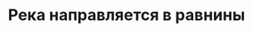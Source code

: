 ---
title: 'Река направляется в равнины'
location: 'Река Тагил, урочище Кискина. Махнёвский район, Свердловская область, Россия'

tags: [2015, all]
category: as-the-first-settlers
---